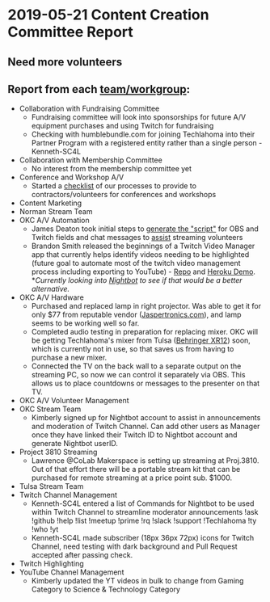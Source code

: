 # 2019-05-21 Content Creation Committee Report
## **Need more volunteers**

## Report from each [team/workgroup](https://github.com/techlahoma/broadcasting/blob/master/teams.md):

* Collaboration with Fundraising Committee
  * Fundraising committee will look into sponsorships for future A/V equipment purchases and using Twitch for fundraising
  * Checking with humblebundle.com for joining Techlahoma into their Partner Program with a registered entity rather than a single person -Kenneth-SC4L
* Collaboration with Membership Committee
  * No interest from the membership committee yet
* Conference and Workshop A/V
  * Started a [checklist](https://docs.google.com/document/d/1co_SbACmSKAn1bcVp_sVPmnBm7vtmGkXUtoLWshaP8o/edit) of our processes to provide to contractors/volunteers for conferences and workshops
* Content Marketing
* Norman Stream Team
* OKC A/V Automation
  * James Deaton took initial steps to [generate the "script"](https://github.com/okjed/streamingschedulescript/blob/master/streamingtextstrings.Rmd) for OBS and Twitch fields and chat messages to [assist](https://okjed.shinyapps.io/streamingtextstrings/) streaming volunteers
  * Brandon Smith released the beginnings of a Twitch Video Manager app that currently helps identify videos needing to be highlighted (future goal to automate most of the twitch video management process including exporting to YouTube) - [Repo](https://github.com/techlahoma/twitch_video_manager) and [Heroku Demo](https://twitch-video-manager.herokuapp.com/).  
**Currently looking into [Nightbot](https://www.nightbot.tv/) to see if that would be a better alternative.*
* OKC A/V Hardware
  * Purchased and replaced lamp in right projector. Was able to get it for only
    $77 from reputable vendor ([Jaspertronics.com](https://www.jaspertronics.com/)), and lamp seems to be working well so far.
  * Completed audio testing in preparation for replacing mixer. OKC will be
    getting Techlahoma's mixer from Tulsa
    ([Behringer XR12](https://www.behringer.com//Categories/Behringer/Mixers/Digital/XR12/p/P0BI6))
    soon, which is currently not in use, so that saves us from having to
    purchase a new mixer.
  * Connected the TV on the back wall to a separate output on the streaming PC,
    so now we can control it separately via OBS. This allows us to place
    countdowns or messages to the presenter on that TV.
* OKC A/V Volunteer Management
* OKC Stream Team
  * Kimberly signed up for Nightbot account to assist in announcements and moderation of Twitch Channel. Can add other users as Manager once they have linked their Twitch ID to Nightbot account and generate Nightbot userID.
* Project 3810 Streaming
  * Lawrence @CoLab Makerspace is setting up streaming at Proj.3810. Out of that effort there will be a portable stream kit that can be purchased for remote streaming at a price point sub. $1000.
* Tulsa Stream Team
* Twitch Channel Management
  * Kenneth-SC4L entered a list of Commands for Nightbot to be used within Twitch Channel to streamline moderator announcements !ask !github !help !list !meetup !prime !rq !slack !support !Techlahoma !ty !who !yt
  * Kenneth-SC4L made subscriber (18px 36px 72px) icons for Twitch Channel, need testing with dark background and Pull Request accepted after passing check.
* Twitch Highlighting
* YouTube Channel Management
  * Kimberly updated the YT videos in bulk to change from Gaming Category to Science & Technology Category
